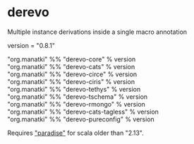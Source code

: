 # derevo
Multiple instance derivations inside a single macro annotation

version = "0.8.1"

"org.manatki" %% "derevo-core" % version  
"org.manatki" %% "derevo-cats" % version  
"org.manatki" %% "derevo-circe" % version  
"org.manatki" %% "derevo-ciris" % version  
"org.manatki" %% "derevo-tethys" % version  
"org.manatki" %% "derevo-tschema" % version  
"org.manatki" %% "derevo-rmongo" % version  
"org.manatki" %% "derevo-cats-tagless" % version  
"org.manatki" %% "derevo-pureconfig" % version

Requires ["paradise"](https://github.com/scalamacros/paradise) for scala older than "2.13".
